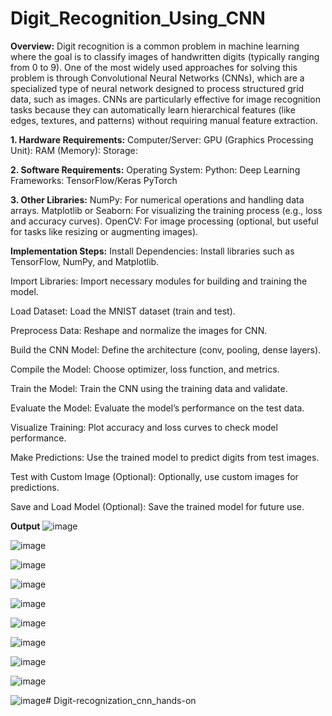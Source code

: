 # Digit_Recognition_Using_CNN
**Overview:**
Digit recognition is a common problem in machine learning where the goal is to classify images of handwritten digits (typically ranging from 0 to 9). One of the most widely used approaches for solving this problem is through Convolutional Neural Networks (CNNs), which are a specialized type of neural network designed to process structured grid data, such as images. CNNs are particularly effective for image recognition tasks because they can automatically learn hierarchical features (like edges, textures, and patterns) without requiring manual feature extraction.

**1. Hardware Requirements:**
Computer/Server:
GPU (Graphics Processing Unit):
RAM (Memory):
Storage:

**2. Software Requirements:**
Operating System:
Python:
Deep Learning Frameworks:
TensorFlow/Keras
PyTorch

**3. Other Libraries:**
NumPy: For numerical operations and handling data arrays.
Matplotlib or Seaborn: For visualizing the training process (e.g., loss and accuracy curves).
OpenCV: For image processing (optional, but useful for tasks like resizing or augmenting images).

**Implementation Steps:**
Install Dependencies: Install libraries such as TensorFlow, NumPy, and Matplotlib.

Import Libraries: Import necessary modules for building and training the model.

Load Dataset: Load the MNIST dataset (train and test).

Preprocess Data: Reshape and normalize the images for CNN.

Build the CNN Model: Define the architecture (conv, pooling, dense layers).

Compile the Model: Choose optimizer, loss function, and metrics.

Train the Model: Train the CNN using the training data and validate.

Evaluate the Model: Evaluate the model’s performance on the test data.

Visualize Training: Plot accuracy and loss curves to check model performance.

Make Predictions: Use the trained model to predict digits from test images.

Test with Custom Image (Optional): Optionally, use custom images for predictions.

Save and Load Model (Optional): Save the trained model for future use.

**Output**
![image](https://github.com/user-attachments/assets/40a12bca-1c3c-4e3f-8f5c-b4b48feeaf9c)

![image](https://github.com/user-attachments/assets/7344144f-c199-4dfd-888e-cc408249698e)

![image](https://github.com/user-attachments/assets/dc7c9e33-0405-40ed-b5a7-d24aecedfba1)

![image](https://github.com/user-attachments/assets/0a21fc42-c033-416d-90d2-bf247b906711)

![image](https://github.com/user-attachments/assets/c87a9a33-08dc-4677-9916-203bc4e197f6)

![image](https://github.com/user-attachments/assets/da38dace-0d2f-4209-ab0c-d337a1630cec)

![image](https://github.com/user-attachments/assets/7b3961d7-4ac6-4df5-9081-6a1bb6d1500f)

![image](https://github.com/user-attachments/assets/662fead3-f8e1-468e-86b7-1180c2282c2c)

![image](https://github.com/user-attachments/assets/0ade6791-0303-4d5f-a00a-aed6b5dcc073)

![image](https://github.com/user-attachments/assets/898fb136-2f93-4299-bb2d-09e17f39915f)# Digit-recognization_cnn_hands-on
